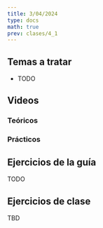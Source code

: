 ```yaml
---
title: 3/04/2024
type: docs
math: true
prev: clases/4_1
---
```


## Temas a tratar

* TODO

## Videos

### Teóricos


### Prácticos


## Ejercicios de la guía

TODO

## Ejercicios de clase

TBD
